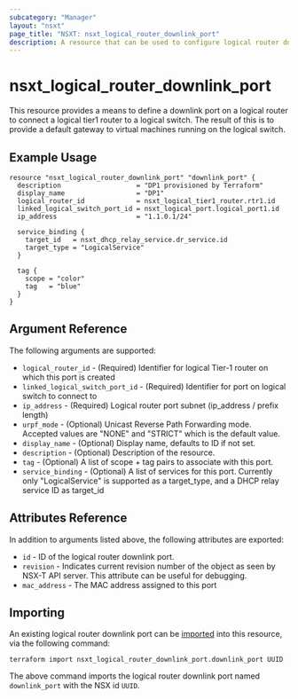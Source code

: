 ```yaml
---
subcategory: "Manager"
layout: "nsxt"
page_title: "NSXT: nsxt_logical_router_downlink_port"
description: A resource that can be used to configure logical router downlink port in NSX.
---
```


# nsxt_logical_router_downlink_port

This resource provides a means to define a downlink port on a logical router to connect a logical tier1 router to a logical switch. The result of this is to provide a default gateway to virtual machines running on the logical switch.

## Example Usage

```hcl
resource "nsxt_logical_router_downlink_port" "downlink_port" {
  description                   = "DP1 provisioned by Terraform"
  display_name                  = "DP1"
  logical_router_id             = nsxt_logical_tier1_router.rtr1.id
  linked_logical_switch_port_id = nsxt_logical_port.logical_port1.id
  ip_address                    = "1.1.0.1/24"

  service_binding {
    target_id   = nsxt_dhcp_relay_service.dr_service.id
    target_type = "LogicalService"
  }

  tag {
    scope = "color"
    tag   = "blue"
  }
}
```

## Argument Reference

The following arguments are supported:

* `logical_router_id` - (Required) Identifier for logical Tier-1 router on which this port is created
* `linked_logical_switch_port_id` - (Required) Identifier for port on logical switch to connect to
* `ip_address` - (Required) Logical router port subnet (ip_address / prefix length)
* `urpf_mode` - (Optional) Unicast Reverse Path Forwarding mode. Accepted values are "NONE" and "STRICT" which is the default value.
* `display_name` - (Optional) Display name, defaults to ID if not set.
* `description` - (Optional) Description of the resource.
* `tag` - (Optional) A list of scope + tag pairs to associate with this port.
* `service_binding` - (Optional) A list of services for this port. Currently only "LogicalService" is supported as a target_type, and a DHCP relay service ID as target_id

## Attributes Reference

In addition to arguments listed above, the following attributes are exported:

* `id` - ID of the logical router downlink port.
* `revision` - Indicates current revision number of the object as seen by NSX-T API server. This attribute can be useful for debugging.
* `mac_address` - The MAC address assigned to this port

## Importing

An existing logical router downlink port can be [imported][docs-import] into this resource, via the following command:

[docs-import]: https://www.terraform.io/cli/import

```
terraform import nsxt_logical_router_downlink_port.downlink_port UUID
```

The above command imports the logical router downlink port named `downlink_port` with the NSX id `UUID`.
